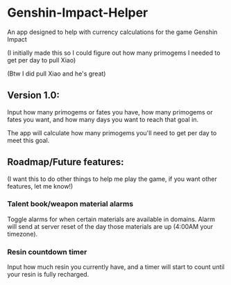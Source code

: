 # Genshin-Impact-Helper

An app designed to help with currency calculations for the game Genshin Impact

(I initially made this so I could figure out how many primogems I needed to get per day to pull Xiao)

(Btw I did pull Xiao and he's great)

## Version 1.0:
Input how many primogems or fates you have, how many primogems or fates you want, and how many days you want to reach that goal in.

The app will calculate how many primogems you'll need to get per day to meet this goal.

## Roadmap/Future features:
(I want this to do other things to help me play the game, if you want other features, let me know!)

### Talent book/weapon material alarms
Toggle alarms for when certain materials are available in domains. Alarm will send at server reset of the day those materials are up (4:00AM your timezone).

### Resin countdown timer
Input how much resin you currently have, and a timer will start to count until your resin is fully recharged.

